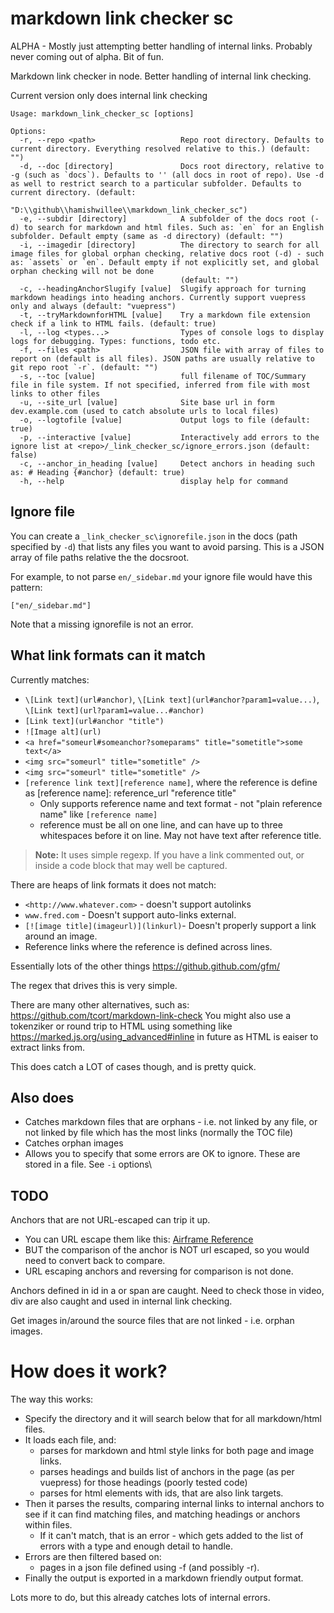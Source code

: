 # markdown link checker sc

ALPHA - Mostly just attempting better handling of internal links.
Probably never coming out of alpha. Bit of fun.

Markdown link checker in node.
Better handling of internal link checking.

Current version only does internal link checking

```
Usage: markdown_link_checker_sc [options]

Options:
  -r, --repo <path>                   Repo root directory. Defaults to current directory. Everything resolved relative to this.) (default: "")
  -d, --doc [directory]               Docs root directory, relative to -g (such as `docs`). Defaults to '' (all docs in root of repo). Use -d as well to restrict search to a particular subfolder. Defaults to current directory. (default:
                                      "D:\\github\\hamishwillee\\markdown_link_checker_sc")
  -e, --subdir [directory]            A subfolder of the docs root (-d) to search for markdown and html files. Such as: `en` for an English subfolder. Default empty (same as -d directory) (default: "")
  -i, --imagedir [directory]          The directory to search for all image files for global orphan checking, relative docs root (-d) - such as: `assets` or `en`. Default empty if not explicitly set, and global orphan checking will not be done
                                      (default: "")
  -c, --headingAnchorSlugify [value]  Slugify approach for turning markdown headings into heading anchors. Currently support vuepress only and always (default: "vuepress")
  -t, --tryMarkdownforHTML [value]    Try a markdown file extension check if a link to HTML fails. (default: true)
  -l, --log <types...>                Types of console logs to display logs for debugging. Types: functions, todo etc.
  -f, --files <path>                  JSON file with array of files to report on (default is all files). JSON paths are usually relative to git repo root `-r`. (default: "")
  -s, --toc [value]                   full filename of TOC/Summary file in file system. If not specified, inferred from file with most links to other files
  -u, --site_url [value]              Site base url in form dev.example.com (used to catch absolute urls to local files)
  -o, --logtofile [value]             Output logs to file (default: true)
  -p, --interactive [value]           Interactively add errors to the ignore list at <repo>/_link_checker_sc/ignore_errors.json (default: false)
  -c, --anchor_in_heading [value]     Detect anchors in heading such as: # Heading {#anchor} (default: true)
  -h, --help                          display help for command
```

## Ignore file

You can create a `_link_checker_sc\ignorefile.json` in the docs (path specified by `-d`) that lists any files you want to avoid parsing.
This is a JSON array of file paths relative the the docsroot.

For example, to not parse `en/_sidebar.md` your ignore file would have this pattern:

```
["en/_sidebar.md"]
```

Note that a missing ignorefile is not an error.

## What link formats can it match

Currently matches:
- `\[Link text](url#anchor)`, `\[Link text](url#anchor?param1=value...)`, `\[Link text](url?param1=value...#anchor)`
- `[Link text](url#anchor "title")`
- `![Image alt](url)`
- `<a href="someurl#someanchor?someparams" title="sometitle">some text</a>`
- `<img src="someurl" title="sometitle" />`
- `<img src="someurl" title="sometitle" />`
- `[reference link text][reference name]`, where the reference is define as [reference name]: reference_url "reference title"
  - Only supports reference name and text format - not "plain reference name" like `[reference name]`
  - reference must be all on one line, and can have up to three whitespaces before it on line. May not have text after reference title.
  

> **Note:** It uses simple regexp. If you have a link commented out, or inside a code block that may well be captured.

There are heaps of link formats it does not match:

- `<http://www.whatever.com>` - doesn't support autolinks
- `www.fred.com` - Doesn't support auto-links external.
- `[![image title](imageurl)](linkurl)`- Doesn't properly support a link around an image.
- Reference links where the reference is defined across lines.


Essentially lots of the other things https://github.github.com/gfm/ 

The regex that drives this is very simple.

There are many other alternatives, such as: https://github.com/tcort/markdown-link-check
You might also use a tokenziker or round trip to HTML using something like https://marked.js.org/using_advanced#inline in future as HTML is eaiser to extract links from.

This does catch a LOT of cases though, and is pretty quick.

## Also does

- Catches markdown files that are orphans - i.e. not linked by any file, or not linked by file which has the most links (normally the TOC file)
- Catches orphan images
- Allows you to specify that some errors are OK to ignore. These are stored in a file. See `-i` options\


## TODO

Anchors that are not URL-escaped can trip it up. 
- You can URL escape them like this: [Airframe Reference](#underwater_robot_underwater_robot_hippocampus_uuv_%28unmanned_underwater_vehicle%29)
- BUT the comparison of the anchor is NOT url escaped, so you would need to convert back to compare.
- URL escaping anchors and reversing for comparison is not done.

Anchors defined in id in a or span are caught. Need to check those in video, div are also caught and used in internal link checking.

Get images in/around the source files that are not linked - i.e. orphan images.



# How does it work?

The way this works:
- Specify the directory and it will search below that for all markdown/html files.
- It loads each file, and:
  - parses for markdown and html style links for both page and image links.
  - parses headings and builds list of anchors in the page (as per vuepress) for those headings (poorly tested code)
  - parses for html elements with ids, that are also link targets. 
- Then it parses the results, comparing internal links to internal anchors to see if it can find matching files, and matching headings or anchors within files.
  - If it can't match, that is an error - which gets added to the list of errors with a type and enough detail to handle.
- Errors are then filtered based on:
  - pages in a json file defined using -f (and possibly -r). 
- Finally the output is exported in a markdown friendly output format.

Lots more to do, but this already catches lots of internal errors.
